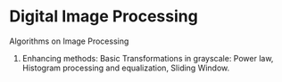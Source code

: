 # Digital Image Processing
Algorithms on Image Processing

1. Enhancing methods: Basic Transformations in grayscale: Power law, Histogram processing and equalization, Sliding Window.
